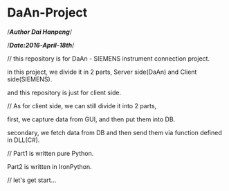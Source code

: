 # DaAn-Project

/*****Author Dai Hanpeng*****/

/*****Date:2016-April-18th*****/


//
this repository is for DaAn - SIEMENS instrument connection project.

in this project, we divide it in 2 parts, Server side(DaAn) and Client side(SIEMENS).

and this repository is just for client side.


//
As for client side, we can still divide it into 2 parts,

first, we capture data from GUI, and then put them into DB.

secondary, we fetch data from DB and then send them via function defined in DLL(C#).


//
Part1 is written pure Python.

Part2 is written in IronPython.


//
let's get start...

